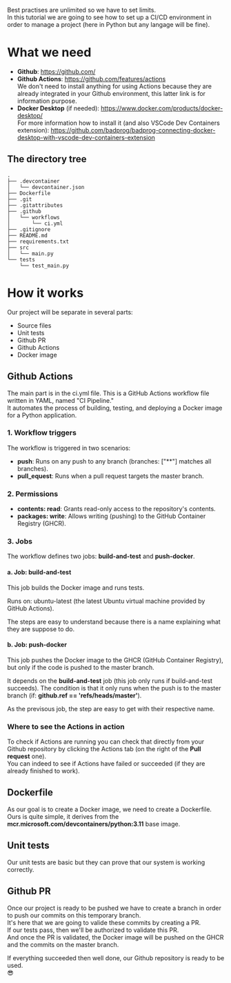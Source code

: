 Best practises are unlimited so we have to set limits.  
In this tutorial we are going to see how to set up a CI/CD environment in order to manage a project (here in Python but any langage will be fine).  

# What we need

- **Github**: https://github.com/
- **Github Actions**: https://github.com/features/actions  
We don't need to install anything for using Actions because they are already integrated in your Github environment, this latter link is for information purpose.
- **Docker Desktop** (if needed): https://www.docker.com/products/docker-desktop/  
For more information how to install it (and also VSCode Dev Containers extension): https://github.com/badprog/badprog-connecting-docker-desktop-with-vscode-dev-containers-extension

## The directory tree

```
.
├── .devcontainer
│   └── devcontainer.json
├── Dockerfile
├── .git
├── .gitattributes
├── .github
│   └── workflows
│       └── ci.yml
├── .gitignore
├── README.md
├── requirements.txt
├── src
│   └── main.py
└── tests
    └── test_main.py
```

# How it works

Our project will be separate in several parts:

- Source files
- Unit tests
- Github PR
- Github Actions
- Docker image

## Github Actions

The main part is in the ci.yml file.
This is a GitHub Actions workflow file written in YAML, named "CI Pipeline."  
It automates the process of building, testing, and deploying a Docker image for a Python application.  

### 1. Workflow triggers
The workflow is triggered in two scenarios:

- **push**: Runs on any push to any branch (branches: ["**"] matches all branches).
- **pull_equest**: Runs when a pull request targets the master branch.

### 2. Permissions

- **contents: read**: Grants read-only access to the repository's contents.
- **packages: write**: Allows writing (pushing) to the GitHub Container Registry (GHCR).

### 3. Jobs
The workflow defines two jobs: **build-and-test** and **push-docker**.

#### a. Job: build-and-test
This job builds the Docker image and runs tests.

Runs on: ubuntu-latest (the latest Ubuntu virtual machine provided by GitHub Actions).

The steps are easy to understand because there is a name explaining what they are suppose to do.

#### b. Job: push-docker
This job pushes the Docker image to the GHCR (GitHub Container Registry), but only if the code is pushed to the master branch.

It depends on the **build-and-test** job (this job only runs if build-and-test succeeds).
The condition is that it only runs when the push is to the master branch (if: **github.ref == 'refs/heads/master'**).

As the previsous job, the step are easy to get with their respective name.

### Where to see the Actions in action
To check if Actions are running you can check that directly from your Github repository by clicking the Actions tab (on the right of the **Pull request** one).  
You can indeed to see if Actions have failed or succeeded (if they are already finished to work).  

## Dockerfile
As our goal is to create a Docker image, we need to create a Dockerfile.  
Ours is quite simple, it derives from the **mcr.microsoft.com/devcontainers/python:3.11** base image.  

## Unit tests
Our unit tests are basic but they can prove that our system is working correctly.

## Github PR
Once our project is ready to be pushed we have to create a branch in order to push our commits on this temporary branch.  
It's here that we are going to valide these commits by creating a PR.  
If our tests pass, then we'll be authorized to validate this PR.  
And once the PR is validated, the Docker image will be pushed on the GHCR and the commits on the master branch.  

If everything succeeded then well done, our Github repository is ready to be used.  
😎
